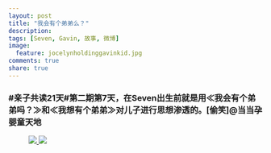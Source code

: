 ```yaml
---
layout: post
title: "我会有个弟弟么？"
description: 
tags: [Seven, Gavin, 故事, 微博]
image:
  feature: jocelynholdinggavinkid.jpg
comments: true
share: true
---
```


### #亲子共读21天#第二期第7天，在Seven出生前就是用≪我会有个弟弟吗？≫和≪我想有个弟弟≫对儿子进行思想渗透的。[偷笑]@当当孕婴童天地 ###

<figure class="half">
  <a href="http://i.imgur.com/DGdYDeG.jpg">
  <img src="http://i.imgur.com/DGdYDeG.jpg">
  </a>
  <a href="http://i.imgur.com/sWzeyB9.jpg">
  <img src="http://i.imgur.com/sWzeyB9.jpg">
  </a>
</figure>

